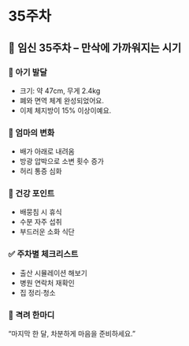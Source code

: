 # 35주차

## 🌸 임신 35주차 – 만삭에 가까워지는 시기

### 🍼 아기 발달

- 크기: 약 47cm, 무게 2.4kg
- 폐와 면역 체계 완성되었어요.
- 이제 체지방이 15% 이상이예요.

### 💛 엄마의 변화

- 배가 아래로 내려옴
- 방광 압박으로 소변 횟수 증가
- 허리 통증 심화

### 🍎 건강 포인트

- 배뭉침 시 휴식
- 수분 자주 섭취
- 부드러운 소화 식단

### ✅ 주차별 체크리스트

- 출산 시뮬레이션 해보기
- 병원 연락처 재확인
- 집 정리·청소

### 🌿 격려 한마디

“마지막 한 달, 차분하게 마음을 준비하세요.”